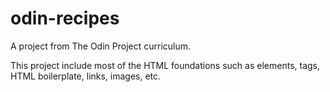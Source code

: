 # odin-recipes
A project from The Odin Project curriculum.

This project include most of the HTML foundations such as elements, tags, HTML boilerplate, links, images, etc.